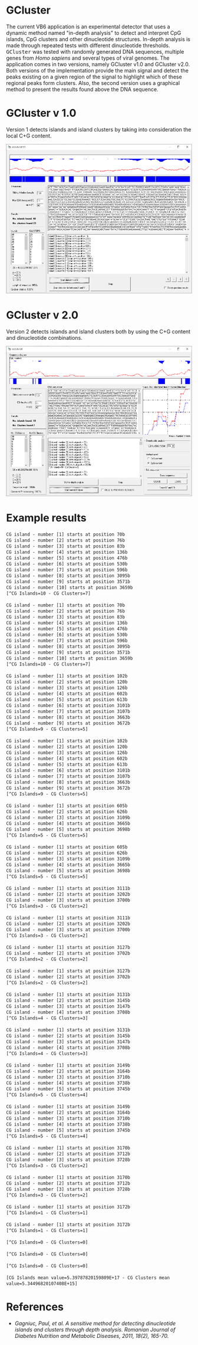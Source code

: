 # GCluster

The current VB6 application is an experimental detector that uses a dynamic method named "in-depth analysis" to detect and interpret CpG islands, CpG clusters and other dinucleotide structures. In-depth analysis is made through repeated tests with different dinucleotide thresholds. <kbd>GCluster</kbd> was tested with randomly generated DNA sequences, multiple genes from <i>Homo sapiens</i> and several types of viral genomes. The application comes in two versions, namely GCluster v1.0 and GCluster v2.0. Both versions of the implementation provide the main signal and detect the peaks existing on a given region of the signal to highlight which of these regional peaks form clusters. Also, the second version uses a graphical method to present the results found above the DNA sequence.

# GCluster v 1.0

Version 1 detects islands and island clusters by taking into consideration the local C+G content.

<kbd><img src="https://github.com/Gagniuc/GCluster/blob/main/img/GCLUSTER%20V1.png?raw=true" /></kbd>

# GCluster v 2.0

Version 2 detects islands and island clusters both by using the C+G content and dinucleotide combinations.

<kbd><img src="https://github.com/Gagniuc/GCluster/blob/main/img/GCLUSTER%20V2.png?raw=true" /></kbd>

# Example results
~~~
CG island - number [1] starts at position 70b
CG island - number [2] starts at position 76b
CG island - number [3] starts at position 83b
CG island - number [4] starts at position 136b
CG island - number [5] starts at position 476b
CG island - number [6] starts at position 530b
CG island - number [7] starts at position 596b
CG island - number [8] starts at position 3095b
CG island - number [9] starts at position 3571b
CG island - number [10] starts at position 3659b
[^CG Islands=10 - CG Clusters=7]

CG island - number [1] starts at position 70b
CG island - number [2] starts at position 76b
CG island - number [3] starts at position 83b
CG island - number [4] starts at position 136b
CG island - number [5] starts at position 476b
CG island - number [6] starts at position 530b
CG island - number [7] starts at position 596b
CG island - number [8] starts at position 3095b
CG island - number [9] starts at position 3571b
CG island - number [10] starts at position 3659b
[^CG Islands=10 - CG Clusters=7]

CG island - number [1] starts at position 102b
CG island - number [2] starts at position 120b
CG island - number [3] starts at position 126b
CG island - number [4] starts at position 602b
CG island - number [5] starts at position 613b
CG island - number [6] starts at position 3101b
CG island - number [7] starts at position 3107b
CG island - number [8] starts at position 3663b
CG island - number [9] starts at position 3672b
[^CG Islands=9 - CG Clusters=5]

CG island - number [1] starts at position 102b
CG island - number [2] starts at position 120b
CG island - number [3] starts at position 126b
CG island - number [4] starts at position 602b
CG island - number [5] starts at position 613b
CG island - number [6] starts at position 3101b
CG island - number [7] starts at position 3107b
CG island - number [8] starts at position 3663b
CG island - number [9] starts at position 3672b
[^CG Islands=9 - CG Clusters=5]

CG island - number [1] starts at position 605b
CG island - number [2] starts at position 626b
CG island - number [3] starts at position 3109b
CG island - number [4] starts at position 3665b
CG island - number [5] starts at position 3698b
[^CG Islands=5 - CG Clusters=5]

CG island - number [1] starts at position 605b
CG island - number [2] starts at position 626b
CG island - number [3] starts at position 3109b
CG island - number [4] starts at position 3665b
CG island - number [5] starts at position 3698b
[^CG Islands=5 - CG Clusters=5]

CG island - number [1] starts at position 3111b
CG island - number [2] starts at position 3202b
CG island - number [3] starts at position 3700b
[^CG Islands=3 - CG Clusters=2]

CG island - number [1] starts at position 3111b
CG island - number [2] starts at position 3202b
CG island - number [3] starts at position 3700b
[^CG Islands=3 - CG Clusters=2]

CG island - number [1] starts at position 3127b
CG island - number [2] starts at position 3702b
[^CG Islands=2 - CG Clusters=2]

CG island - number [1] starts at position 3127b
CG island - number [2] starts at position 3702b
[^CG Islands=2 - CG Clusters=2]

CG island - number [1] starts at position 3131b
CG island - number [2] starts at position 3145b
CG island - number [3] starts at position 3147b
CG island - number [4] starts at position 3708b
[^CG Islands=4 - CG Clusters=3]

CG island - number [1] starts at position 3131b
CG island - number [2] starts at position 3145b
CG island - number [3] starts at position 3147b
CG island - number [4] starts at position 3708b
[^CG Islands=4 - CG Clusters=3]

CG island - number [1] starts at position 3149b
CG island - number [2] starts at position 3164b
CG island - number [3] starts at position 3710b
CG island - number [4] starts at position 3738b
CG island - number [5] starts at position 3745b
[^CG Islands=5 - CG Clusters=4]

CG island - number [1] starts at position 3149b
CG island - number [2] starts at position 3164b
CG island - number [3] starts at position 3710b
CG island - number [4] starts at position 3738b
CG island - number [5] starts at position 3745b
[^CG Islands=5 - CG Clusters=4]

CG island - number [1] starts at position 3170b
CG island - number [2] starts at position 3712b
CG island - number [3] starts at position 3728b
[^CG Islands=3 - CG Clusters=2]

CG island - number [1] starts at position 3170b
CG island - number [2] starts at position 3712b
CG island - number [3] starts at position 3728b
[^CG Islands=3 - CG Clusters=2]

CG island - number [1] starts at position 3172b
[^CG Islands=1 - CG Clusters=1]

CG island - number [1] starts at position 3172b
[^CG Islands=1 - CG Clusters=1]

[^CG Islands=0 - CG Clusters=0]

[^CG Islands=0 - CG Clusters=0]

[^CG Islands=0 - CG Clusters=0]

[CG Islands mean value=5.39787820159809E+17 - CG Clusters mean value=5.34496820107408E+15]
~~~

# References

- <i>Gagniuc, Paul, et al. A sensitive method for detecting dinucleotide islands and clusters through depth analysis. Romanian Journal of Diabetes Nutrition and Metabolic Diseases, 2011, 18(2), 165-70.</i>
